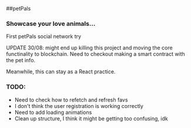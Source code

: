 ##petPals

### Showcase your love animals... 

First petPals social network try

UPDATE 30/08: might end up killing this project and moving the core functinality to blockchain. Need to checkout making a smart contract with the pet info.

Meanwhile, this can stay as a React practice.

### TODO:

- Need to check how to refetch and refresh favs
- I don't think the user registration is working correctly
- Need to add loading animations
- Clean up structure, I think it might be getting too confusing, idk

